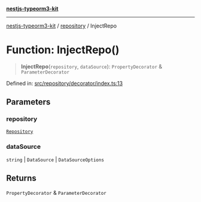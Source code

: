 [**nestjs-typeorm3-kit**](../../README.md)

***

[nestjs-typeorm3-kit](../../README.md) / [repository](../README.md) / InjectRepo

# Function: InjectRepo()

> **InjectRepo**(`repository`, `dataSource`): `PropertyDecorator` & `ParameterDecorator`

Defined in: [src/repository/decorator/index.ts:13](https://github.com/x302502/nestjs-typeorm3-kit/blob/6ef69742f766c1a8d18cd622a628a96085a8d4cc/src/repository/decorator/index.ts#L13)

## Parameters

### repository

[`Repository`](../interfaces/Repository.md)

### dataSource

`string` | `DataSource` | `DataSourceOptions`

## Returns

`PropertyDecorator` & `ParameterDecorator`
